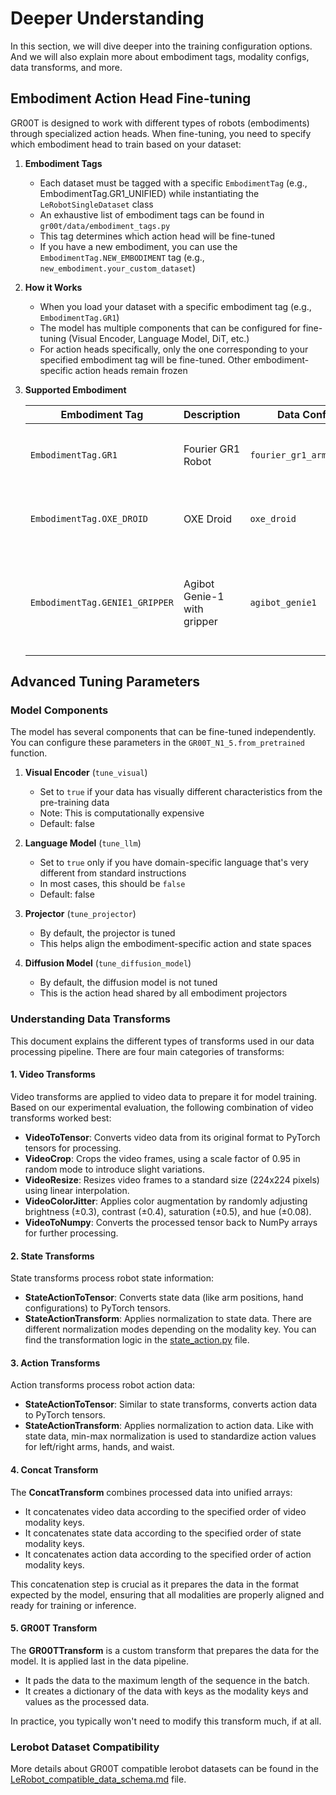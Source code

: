 # Deeper Understanding

In this section, we will dive deeper into the training configuration options. And we will also explain more about embodiment tags, modality configs, data transforms, and more.


## Embodiment Action Head Fine-tuning

GR00T is designed to work with different types of robots (embodiments) through specialized action heads. When fine-tuning, you need to specify which embodiment head to train based on your dataset:

1. **Embodiment Tags**
   - Each dataset must be tagged with a specific `EmbodimentTag` (e.g., EmbodimentTag.GR1_UNIFIED) while instantiating the `LeRobotSingleDataset` class
   - An exhaustive list of embodiment tags can be found in `gr00t/data/embodiment_tags.py`
   - This tag determines which action head will be fine-tuned
   - If you have a new embodiment, you can use the `EmbodimentTag.NEW_EMBODIMENT` tag (e.g., `new_embodiment.your_custom_dataset`)

2. **How it Works**
   - When you load your dataset with a specific embodiment tag (e.g., `EmbodimentTag.GR1`)
   - The model has multiple components that can be configured for fine-tuning (Visual Encoder, Language Model, DiT, etc.)
   - For action heads specifically, only the one corresponding to your specified embodiment tag will be fine-tuned. Other embodiment-specific action heads remain frozen

3. **Supported Embodiment**

   | Embodiment Tag | Description | Data Config | Observation Space | Action Space | Notes |
   |-|-|-|-|-|-|
   | `EmbodimentTag.GR1` | Fourier GR1 Robot | `fourier_gr1_arms_waist` | `video.ego_view`, `state.left_arm`, `state.right_arm`, `state.left_hand`, `state.right_hand`, `state.waist` | `action.left_arm`, `action.right_arm`, `action.left_hand`, `action.right_hand`, `action.waist`, `action.robot_velocity` | Absolute joint control |
   | `EmbodimentTag.OXE_DROID` | OXE Droid | `oxe_droid` | `video.exterior_image_1_left_pad_res256_freq15`, `video.exterior_image_2_left_pad_res256_freq15`, `video.wrist_image_left_pad_res256_freq15`, `state.eef_position`, `state.eef_rotation`, `state.gripper_position` | `action.eef_position_delta`, `action.eef_rotation_delta`, `action.gripper_position` | Delta end effector control |
   | `EmbodimentTag.GENIE1_GRIPPER` | Agibot Genie-1 with gripper | `agibot_genie1` | `video.top_head_pad_res256_freq10`, `video.hand_left_pad_res256_freq10`, `video.hand_right_pad_res256_freq10`, `state.left_arm_joint_position`, `state.right_arm_joint_position`, `state.left_effector_position`, `state.right_effector_position`, `state.head_position`, `state.waist_position` | `action.left_arm_joint_position`, `action.right_arm_joint_position`, `action.left_effector_position`, `action.right_effector_position`, `action.head_position`, `action.waist_position`, `action.robot_velocity` | Absolute joint control |

## Advanced Tuning Parameters

### Model Components

The model has several components that can be fine-tuned independently. You can configure these parameters in the `GR00T_N1_5.from_pretrained` function.

1. **Visual Encoder** (`tune_visual`)
   - Set to `true` if your data has visually different characteristics from the pre-training data
   - Note: This is computationally expensive
   - Default: false


2. **Language Model** (`tune_llm`)
   - Set to `true` only if you have domain-specific language that's very different from standard instructions
   - In most cases, this should be `false`
   - Default: false

3. **Projector** (`tune_projector`)
   - By default, the projector is tuned
   - This helps align the embodiment-specific action and state spaces

4. **Diffusion Model** (`tune_diffusion_model`)
   - By default, the diffusion model is not tuned
   - This is the action head shared by all embodiment projectors

### Understanding Data Transforms

This document explains the different types of transforms used in our data processing pipeline. There are four main categories of transforms:

#### 1. Video Transforms

Video transforms are applied to video data to prepare it for model training. Based on our experimental evaluation, the following combination of video transforms worked best:

- **VideoToTensor**: Converts video data from its original format to PyTorch tensors for processing.
- **VideoCrop**: Crops the video frames, using a scale factor of 0.95 in random mode to introduce slight variations.
- **VideoResize**: Resizes video frames to a standard size (224x224 pixels) using linear interpolation.
- **VideoColorJitter**: Applies color augmentation by randomly adjusting brightness (±0.3), contrast (±0.4), saturation (±0.5), and hue (±0.08).
- **VideoToNumpy**: Converts the processed tensor back to NumPy arrays for further processing.

#### 2. State Transforms

State transforms process robot state information:

- **StateActionToTensor**: Converts state data (like arm positions, hand configurations) to PyTorch tensors.
- **StateActionTransform**: Applies normalization to state data. There are different normalization modes depending on the modality key. You can find the transformation logic in the [state_action.py](../gr00t/data/transform/state_action.py) file.

#### 3. Action Transforms

Action transforms process robot action data:

- **StateActionToTensor**: Similar to state transforms, converts action data to PyTorch tensors.
- **StateActionTransform**: Applies normalization to action data. Like with state data, min-max normalization is used to standardize action values for left/right arms, hands, and waist.

#### 4. Concat Transform

The **ConcatTransform** combines processed data into unified arrays:

- It concatenates video data according to the specified order of video modality keys.
- It concatenates state data according to the specified order of state modality keys.
- It concatenates action data according to the specified order of action modality keys.

This concatenation step is crucial as it prepares the data in the format expected by the model, ensuring that all modalities are properly aligned and ready for training or inference.

#### 5. GR00T Transform

The **GR00TTransform** is a custom transform that prepares the data for the model. It is applied last in the data pipeline.

- It pads the data to the maximum length of the sequence in the batch.
- It creates a dictionary of the data with keys as the modality keys and values as the processed data.

In practice, you typically won't need to modify this transform much, if at all.

### Lerobot Dataset Compatibility

More details about GR00T compatible lerobot datasets can be found in the [LeRobot_compatible_data_schema.md](./LeRobot_compatible_data_schema.md) file.
